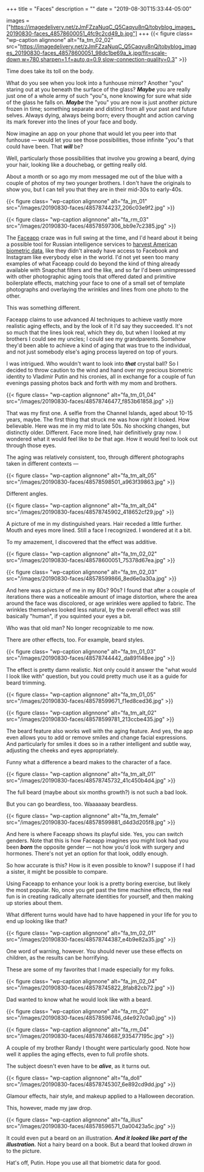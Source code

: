 +++
title = "Faces"
description = ""
date = "2019-08-30T15:33:44-05:00"

images = ["https://imagedelivery.net/zJmFZzaNuqC_Q5Caqyu8nQ/tobyblog_images_20190830-faces_48578600051_4fc9c2cd49_b.jpg"]
+++
{{< figure class= "wp-caption alignnone" alt="fa_tm_02_02" src="https://imagedelivery.net/zJmFZzaNuqC_Q5Caqyu8nQ/tobyblog_images_20190830-faces_48578600051_98dc1be69a_k.jpg/fit=scale-down,w=780,sharpen=1,f=auto,q=0.9,slow-connection-quality=0.3" >}}

Time does take its toll on the body. 

What do you see when you look into a funhouse mirror? Another "you" staring out at you beneath the surface of the glass? ***Maybe*** you are really just one of a whole army of such "you"s, none knowing for sure what side of the glass he falls on. ***Maybe*** the "you" you are now is just another picture frozen in time; something separate and distinct from all your past and future selves. Always dying, always being born; every thought and action carving its mark forever into the lines of your face and body.

Now imagine an app on your phone that would let you peer into that funhouse — would let you see those possibilities, those infinite "you"s that could have been. That ***will*** be? 

Well, particularly those possibilities that involve you growing a beard, dying your hair, looking like a douchebag, or getting really old.
<!--more-->

About a month or so ago my mom messaged me out of the blue with a couple of photos of my two younger brothers. I don't have the originals to show you, but I can tell you that they are in their mid-30s to early-40s. 

{{< figure class= "wp-caption alignnone" alt="fa_jm_01" src="/images/20190830-faces/48578744237_206c03e9f2.jpg" >}}

{{< figure class= "wp-caption alignnone" alt="fa_rm_03" src="/images/20190830-faces/48578597306_bb9e7c2385.jpg" >}}

The [Faceapp](https://www.faceapp.com) craze was in full swing at the time, and I'd heard about it being a possible tool for Russian intelligence services to [harvest American biometric data](https://www.forbes.com/sites/thomasbrewster/2019/07/17/faceapp-is-the-russian-face-aging-app-a-danger-to-your-privacy/#6a7f29122755), like they didn't already have access to Facebook and Instagram like everybody else in the world. I'd not yet seen too many examples of what Faceapp could do beyond the kind of thing already available with Snapchat filters and the like, and so far I'd been unimpressed with other photographic aging tools that offered dated and primitive boilerplate effects, matching your face to one of a small set of template photographs and overlaying the wrinkles and lines from one photo to the other. 

This was something different.

Faceapp claims to use advanced AI techniques to achieve vastly more realistic aging effects, and by the look of it I'd say they succeeded. It's not so much that the lines look real, which they do, but when I looked at my brothers I could see my uncles; I could see my grandparents. Somehow they'd been able to achieve a kind of aging that was true to the individual, and not just somebody else's aging process layered on top of yours.

I was intrigued. Who wouldn't want to look into ***that*** crystal ball? So I decided to throw caution to the wind and hand over my precious biometric identity to Vladimir Putin and his cronies, all in exchange for a couple of fun evenings passing photos back and forth with my mom and brothers. 

{{< figure class= "wp-caption alignnone" alt="fa_tm_01_04" src="/images/20190830-faces/48578746477_f853b61858.jpg" >}}

That was my first one. A selfie from the Channel Islands, aged about 10-15 years, maybe. The first thing that struck me was how *right* it looked. How believable. Here was me in my mid to late 50s. No shocking changes, but distinctly older. Different. Face more lined, hair definitively gray now. I wondered what it would feel like to *be* that age. How it would feel to look out through those eyes.

The aging was relatively consistent, too, through different photographs taken in different contexts —

{{< figure class= "wp-caption alignnone" alt="fa_tm_alt_05" src="/images/20190830-faces/48578598501_a963f39863.jpg" >}}

Different angles.

{{< figure class= "wp-caption alignnone" alt="fa_tm_alt_04" src="/images/20190830-faces/48578745902_418652cf29.jpg" >}}

A picture of me in my distinguished years. Hair receded a little further. Mouth and eyes more lined. Still a face I recognized. I wondered at it a bit.

To my amazement, I discovered that the effect was additive. 

{{< figure class= "wp-caption alignnone" alt="fa_tm_02_02" src="/images/20190830-faces/48578600051_75378d67ea.jpg" >}}

{{< figure class= "wp-caption alignnone" alt="fa_tm_02_03" src="/images/20190830-faces/48578599866_8ed6e0a30a.jpg" >}}

And here was a picture of me in my 80s? 90s? I found that after a couple of iterations there was a noticeable amount of image distortion, where the area around the face was discolored, or age wrinkles were applied to fabric. The wrinkles themselves looked less natural, by the overall effect was still basically "human", if you squinted your eyes a bit.

Who was that old man? No longer recognizable to me now.

There are other effects, too. For example, beard styles.

{{< figure class= "wp-caption alignnone" alt="fa_tm_01_03" src="/images/20190830-faces/48578744442_da891148ee.jpg" >}}

The effect is pretty damn realistic. Not only could it answer the "what would I look like with" question, but you could pretty much use it as a guide for beard trimming.

{{< figure class= "wp-caption alignnone" alt="fa_tm_01_05" src="/images/20190830-faces/48578599671_f1ed8ced36.jpg" >}}

{{< figure class= "wp-caption alignnone" alt="fa_tm_alt_02" src="/images/20190830-faces/48578599781_213ccbe435.jpg" >}}

The beard feature also works well with the aging feature. And yes, the app even allows you to add or remove smiles and change facial expressions. And particularly for smiles it does so in a rather intelligent and subtle way, adjusting the cheeks and eyes appropriately.

Funny what a difference a beard makes to the character of a face.

{{< figure class= "wp-caption alignnone" alt="fa_tm_alt_01" src="/images/20190830-faces/48578745732_41c450b4d4.jpg" >}}

The full beard (maybe about six months growth?) is not such a bad look. 

But you can go beardless, too. Waaaaaay beardless.

{{< figure class= "wp-caption alignnone" alt="fa_tm_female" src="/images/20190830-faces/48578599881_d4d3d205f8.jpg" >}}

And here is where Faceapp shows its playful side. Yes, you can switch genders. Note that this is how Faceapp imagines you might look had you been ***born*** the opposite gender — not how you'd look with surgery and hormones. There's not yet an option for that look, oddly enough.

So how accurate is this? How is it even possible to know? I suppose if I had a sister, it might be possible to compare. 

Using Faceapp to enhance your look is a pretty boring exercise, but likely the most popular. No, once you get past the time machine effects, the real fun is in creating radically alternate identities for yourself, and then making up stories about them. 

What different turns would have had to have happened in your life for you to end up looking like that?

{{< figure class= "wp-caption alignnone" alt="fa_tm_02_01" src="/images/20190830-faces/48578744387_e4b9e82a35.jpg" >}}

One word of warning, however. You should never use these effects on children, as the results can be horrifying.

These are some of my favorites that I made especially for my folks.

{{< figure class= "wp-caption alignnone" alt="fa_jm_02_04" src="/images/20190830-faces/48578745822_8fab82cb72.jpg" >}}

Dad wanted to know what he would look like with a beard. 

{{< figure class= "wp-caption alignnone" alt="fa_rm_02" src="/images/20190830-faces/48578596746_d4e927c0a0.jpg" >}}

{{< figure class= "wp-caption alignnone" alt="fa_rm_04" src="/images/20190830-faces/48578746687_935477195c.jpg" >}}

A couple of my brother Randy I thought were particularly good. Note how well it applies the aging effects, even to full profile shots.

The subject doesn't even have to be ***alive***, as it turns out.

{{< figure class= "wp-caption alignnone" alt="fa_doll" src="/images/20190830-faces/48578745307_6e892cd9dd.jpg" >}}

Glamour effects, hair style, and makeup applied to a Halloween decoration. 

This, however, made my jaw drop.

{{< figure class= "wp-caption alignnone" alt="fa_illus" src="/images/20190830-faces/48578596571_0a00423a5c.jpg" >}}

It could even put a beard on an illustration. ***And it looked like part of the illustration.*** Not a hairy beard on a book. But a beard that looked *drawn in* to the picture. 

Hat's off, Putin. Hope you use all that biometric data for good.
